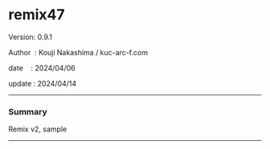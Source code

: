 # remix47

 Version: 0.9.1

 Author  : Kouji Nakashima / kuc-arc-f.com

 date    : 2024/04/06 

 update  : 2024/04/14 

***
### Summary

Remix v2,  sample

***
